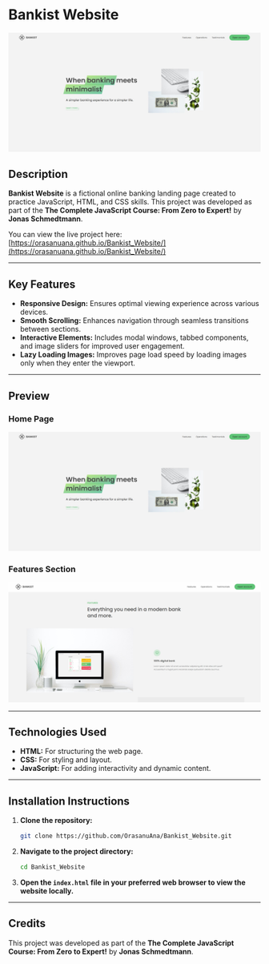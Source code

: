 # Bankist Website

![Home Page](https://github.com/OrasanuAna/Bankist_Website/blob/master/Pictures%20Bankist%20Website/Home.jpg)

## Description

**Bankist Website** is a fictional online banking landing page created to practice JavaScript, HTML, and CSS skills. This project was developed as part of the **The Complete JavaScript Course: From Zero to Expert!** by **Jonas Schmedtmann**.

You can view the live project here: [https://orasanuana.github.io/Bankist_Website/](https://orasanuana.github.io/Bankist_Website/)

---

## Key Features

- **Responsive Design:** Ensures optimal viewing experience across various devices.
- **Smooth Scrolling:** Enhances navigation through seamless transitions between sections.
- **Interactive Elements:** Includes modal windows, tabbed components, and image sliders for improved user engagement.
- **Lazy Loading Images:** Improves page load speed by loading images only when they enter the viewport.

---

## Preview

### Home Page
![Home Page](https://github.com/OrasanuAna/Bankist_Website/blob/master/Pictures%20Bankist%20Website/Home.jpg)

### Features Section
![Features Page](https://github.com/OrasanuAna/Bankist_Website/blob/master/Pictures%20Bankist%20Website/Features.jpg)

---

## Technologies Used

- **HTML:** For structuring the web page.
- **CSS:** For styling and layout.
- **JavaScript:** For adding interactivity and dynamic content.

---

## Installation Instructions

1. **Clone the repository:**
   ```bash
   git clone https://github.com/OrasanuAna/Bankist_Website.git
   ```
2. **Navigate to the project directory:**
   ```bash
   cd Bankist_Website
   ```
3. **Open the `index.html` file in your preferred web browser to view the website locally.**

---

## Credits

This project was developed as part of the **The Complete JavaScript Course: From Zero to Expert!** by **Jonas Schmedtmann**.


